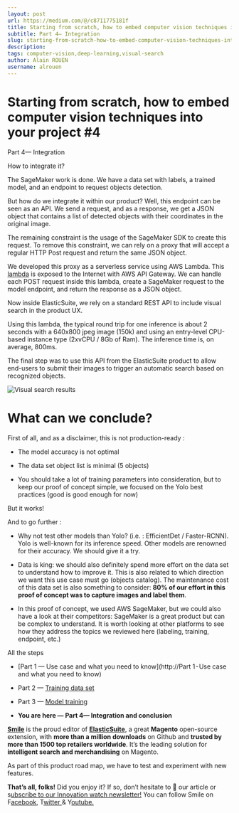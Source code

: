 ```yaml
---
layout: post
url: https://medium.com/@/c8711775181f
title: Starting from scratch, how to embed computer vision techniques into your project #4
subtitle: Part 4— Integration
slug: starting-from-scratch-how-to-embed-computer-vision-techniques-into-your-project-4
description: 
tags: computer-vision,deep-learning,visual-search
author: Alain ROUEN
username: alrouen
---
```


# Starting from scratch, how to embed computer vision techniques into your project #4

Part 4— Integration

How to integrate it?

The SageMaker work is done. We have a data set with labels, a trained model, and an endpoint to request objects detection.

But how do we integrate it within our product? Well, this endpoint can be seen as an API. We send a request, and as a response, we get a JSON object that contains a list of detected objects with their coordinates in the original image.

The remaining constraint is the usage of the SageMaker SDK to create this request. To remove this constraint, we can rely on a proxy that will accept a regular HTTP Post request and return the same JSON object.

We developed this proxy as a serverless service using AWS Lambda. This [lambda](https://github.com/smileinnovation/visual-search-yolov5-sagemaker/blob/master/3-predict/lambda-inference.py) is exposed to the Internet with AWS API Gateway. We can handle each POST request inside this lambda, create a SageMaker request to the model endpoint, and return the response as a JSON object.

Now inside ElasticSuite, we rely on a standard REST API to include visual search in the product UX.

Using this lambda, the typical round trip for one inference is about 2 seconds with a 640x800 jpeg image (150k) and using an entry-level CPU-based instance type (2xvCPU / 8Gb of Ram). The inference time is, on average, 800ms.

The final step was to use this API from the ElasticSuite product to allow end-users to submit their images to trigger an automatic search based on recognized objects.

![Visual search results](/assets/images/posts//images/posts/1*NUC03THTnMV6aE1EakIrXA.png)

# What can we conclude?

First of all, and as a disclaimer, this is not production-ready :

* The model accuracy is not optimal

* The data set object list is minimal (5 objects)

* You should take a lot of training parameters into consideration, but to keep our proof of concept simple, we focused on the Yolo best practices (good is good enough for now)

But it works!

And to go further :

* Why not test other models than Yolo? (i.e. : EfficientDet / Faster-RCNN). Yolo is well-known for its inference speed. Other models are renowned for their accuracy. We should give it a try.

* Data is king: we should also definitely spend more effort on the data set to understand how to improve it. This is also related to which direction we want this use case must go (objects catalog). The maintenance cost of this data set is also something to consider: **80% of our effort in this proof of concept was to capture images and label them**.

* In this proof of concept, we used AWS SageMaker, but we could also have a look at their competitors: SageMaker is a great product but can be complex to understand. It is worth looking at other platforms to see how they address the topics we reviewed here (labeling, training, endpoint, etc.)

All the steps

* [Part 1 — Use case and what you need to know](http://Part 1 - Use case and what you need to know)

* Part 2 — [Training data set](https://medium.com/p/e99bbaca674e)

* Part 3 — [Model training](https://medium.com/p/5d3c9360fbe7)

* **You are here — Part 4— Integration and conclusion**

[**Smile**](https://www.smile.eu/) is the proud editor of [**ElasticSuite**](https://elasticsuite.io/), a great **Magento** open-source extension, with **more than a million downloads** on Github and **trusted by more than 1500 top retailers worldwide**. It’s the leading solution for **intelligent search and merchandising** on Magento.

As part of this product road map, we have to test and experiment with new features.

**That’s all, folks!**
Did you enjoy it? If so, don’t hesitate to 👏 our article or s[ubscribe to our Innovation watch newsletter!](https://mailchi.mp/c414f1508567/techwatch) You can follow Smile on F[acebook,](https://www.facebook.com/smileopensource) T[witter ](https://www.twitter.com/GroupeSmile)& Y[outube.](http://www.youtube.com/user/SmileOpenSource)



